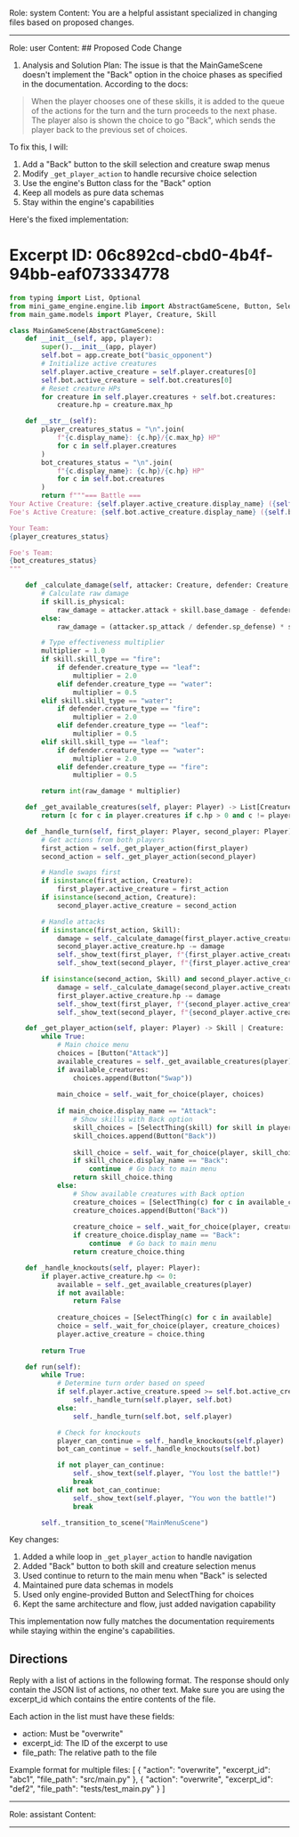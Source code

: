 Role: system
Content: You are a helpful assistant specialized in changing files based on proposed changes.
__________________
Role: user
Content: ## Proposed Code Change
1. Analysis and Solution Plan:
The issue is that the MainGameScene doesn't implement the "Back" option in the choice phases as specified in the documentation. According to the docs:

> When the player chooses one of these skills, it is added to the queue of the actions for the turn and the turn proceeds to the next phase. The player also is shown the choice to go "Back", which sends the player back to the previous set of choices.

To fix this, I will:
1. Add a "Back" button to the skill selection and creature swap menus
2. Modify `_get_player_action` to handle recursive choice selection
3. Use the engine's Button class for the "Back" option
4. Keep all models as pure data schemas
5. Stay within the engine's capabilities

Here's the fixed implementation:

# Excerpt ID: 06c892cd-cbd0-4b4f-94bb-eaf073334778
```python main_game/scenes/main_game_scene.py
from typing import List, Optional
from mini_game_engine.engine.lib import AbstractGameScene, Button, SelectThing, DictionaryChoice
from main_game.models import Player, Creature, Skill

class MainGameScene(AbstractGameScene):
    def __init__(self, app, player):
        super().__init__(app, player)
        self.bot = app.create_bot("basic_opponent")
        # Initialize active creatures
        self.player.active_creature = self.player.creatures[0]
        self.bot.active_creature = self.bot.creatures[0]
        # Reset creature HPs
        for creature in self.player.creatures + self.bot.creatures:
            creature.hp = creature.max_hp

    def __str__(self):
        player_creatures_status = "\n".join(
            f"{c.display_name}: {c.hp}/{c.max_hp} HP" 
            for c in self.player.creatures
        )
        bot_creatures_status = "\n".join(
            f"{c.display_name}: {c.hp}/{c.hp} HP" 
            for c in self.bot.creatures
        )
        return f"""=== Battle ===
Your Active Creature: {self.player.active_creature.display_name} ({self.player.active_creature.hp}/{self.player.active_creature.max_hp} HP)
Foe's Active Creature: {self.bot.active_creature.display_name} ({self.bot.active_creature.hp}/{self.bot.active_creature.max_hp} HP)

Your Team:
{player_creatures_status}

Foe's Team:
{bot_creatures_status}
"""

    def _calculate_damage(self, attacker: Creature, defender: Creature, skill: Skill) -> int:
        # Calculate raw damage
        if skill.is_physical:
            raw_damage = attacker.attack + skill.base_damage - defender.defense
        else:
            raw_damage = (attacker.sp_attack / defender.sp_defense) * skill.base_damage

        # Type effectiveness multiplier
        multiplier = 1.0
        if skill.skill_type == "fire":
            if defender.creature_type == "leaf":
                multiplier = 2.0
            elif defender.creature_type == "water":
                multiplier = 0.5
        elif skill.skill_type == "water":
            if defender.creature_type == "fire":
                multiplier = 2.0
            elif defender.creature_type == "leaf":
                multiplier = 0.5
        elif skill.skill_type == "leaf":
            if defender.creature_type == "water":
                multiplier = 2.0
            elif defender.creature_type == "fire":
                multiplier = 0.5

        return int(raw_damage * multiplier)

    def _get_available_creatures(self, player: Player) -> List[Creature]:
        return [c for c in player.creatures if c.hp > 0 and c != player.active_creature]

    def _handle_turn(self, first_player: Player, second_player: Player):
        # Get actions from both players
        first_action = self._get_player_action(first_player)
        second_action = self._get_player_action(second_player)

        # Handle swaps first
        if isinstance(first_action, Creature):
            first_player.active_creature = first_action
        if isinstance(second_action, Creature):
            second_player.active_creature = second_action

        # Handle attacks
        if isinstance(first_action, Skill):
            damage = self._calculate_damage(first_player.active_creature, second_player.active_creature, first_action)
            second_player.active_creature.hp -= damage
            self._show_text(first_player, f"{first_player.active_creature.display_name} used {first_action.display_name}!")
            self._show_text(second_player, f"{first_player.active_creature.display_name} used {first_action.display_name}!")

        if isinstance(second_action, Skill) and second_player.active_creature.hp > 0:
            damage = self._calculate_damage(second_player.active_creature, first_player.active_creature, second_action)
            first_player.active_creature.hp -= damage
            self._show_text(first_player, f"{second_player.active_creature.display_name} used {second_action.display_name}!")
            self._show_text(second_player, f"{second_player.active_creature.display_name} used {second_action.display_name}!")

    def _get_player_action(self, player: Player) -> Skill | Creature:
        while True:
            # Main choice menu
            choices = [Button("Attack")]
            available_creatures = self._get_available_creatures(player)
            if available_creatures:
                choices.append(Button("Swap"))
            
            main_choice = self._wait_for_choice(player, choices)
            
            if main_choice.display_name == "Attack":
                # Show skills with Back option
                skill_choices = [SelectThing(skill) for skill in player.active_creature.skills]
                skill_choices.append(Button("Back"))
                
                skill_choice = self._wait_for_choice(player, skill_choices)
                if skill_choice.display_name == "Back":
                    continue  # Go back to main menu
                return skill_choice.thing
            else:
                # Show available creatures with Back option
                creature_choices = [SelectThing(c) for c in available_creatures]
                creature_choices.append(Button("Back"))
                
                creature_choice = self._wait_for_choice(player, creature_choices)
                if creature_choice.display_name == "Back":
                    continue  # Go back to main menu
                return creature_choice.thing

    def _handle_knockouts(self, player: Player):
        if player.active_creature.hp <= 0:
            available = self._get_available_creatures(player)
            if not available:
                return False
            
            creature_choices = [SelectThing(c) for c in available]
            choice = self._wait_for_choice(player, creature_choices)
            player.active_creature = choice.thing
            
        return True

    def run(self):
        while True:
            # Determine turn order based on speed
            if self.player.active_creature.speed >= self.bot.active_creature.speed:
                self._handle_turn(self.player, self.bot)
            else:
                self._handle_turn(self.bot, self.player)

            # Check for knockouts
            player_can_continue = self._handle_knockouts(self.player)
            bot_can_continue = self._handle_knockouts(self.bot)

            if not player_can_continue:
                self._show_text(self.player, "You lost the battle!")
                break
            elif not bot_can_continue:
                self._show_text(self.player, "You won the battle!")
                break

        self._transition_to_scene("MainMenuScene")
```

Key changes:
1. Added a while loop in `_get_player_action` to handle navigation
2. Added "Back" button to both skill and creature selection menus
3. Used continue to return to the main menu when "Back" is selected
4. Maintained pure data schemas in models
5. Used only engine-provided Button and SelectThing for choices
6. Kept the same architecture and flow, just added navigation capability

This implementation now fully matches the documentation requirements while staying within the engine's capabilities.

## Directions
Reply with a list of actions in the following format. The response should only contain the JSON list of actions, no other text.
Make sure you are using the excerpt_id which contains the entire contents of the file.

Each action in the list must have these fields:
- action: Must be "overwrite"
- excerpt_id: The ID of the excerpt to use
- file_path: The relative path to the file

Example format for multiple files:
[
    {
        "action": "overwrite",
        "excerpt_id": "abc1",
        "file_path": "src/main.py"
    },
    {
        "action": "overwrite",
        "excerpt_id": "def2",
        "file_path": "tests/test_main.py"
    }
]
__________________
Role: assistant
Content: 
__________________
